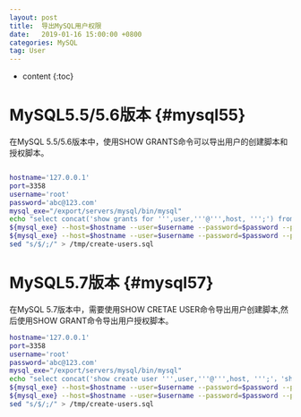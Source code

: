 ```yaml
---
layout: post
title:  导出MySQL用户权限
date:   2019-01-16 15:00:00 +0800
categories: MySQL
tag: User
---
```


* content
{:toc}


MySQL5.5/5.6版本					{#mysql55}
====================================
在MySQL 5.5/5.6版本中，使用SHOW GRANTS命令可以导出用户的创建脚本和授权脚本。

```bash

hostname='127.0.0.1'
port=3358
username='root'
password='abc@123.com'
mysql_exe="/export/servers/mysql/bin/mysql"
echo "select concat('show grants for ''',user,'''@''',host, ''';') from mysql.user where user <>'root'" | \
${mysql_exe} --host=$hostname --user=$username --password=$password --port=$port -N | \
${mysql_exe} --host=$hostname --user=$username --password=$password --port=$port -N | \
sed "s/$/;/" > /tmp/create-users.sql

```


MySQL5.7版本                  {#mysql57}
====================================
在MySQL 5.7版本中，需要使用SHOW CRETAE USER命令导出用户创建脚本,然后使用SHOW GRANT命令导出用户授权脚本。

```bash
hostname='127.0.0.1'
port=3358
username='root'
password='abc@123.com'
mysql_exe="/export/servers/mysql/bin/mysql"
echo "select concat('show create user ''',user,'''@''',host, ''';'，'show grants for ''',user,'''@''',host, ''';') from mysql.user where user <>'root'" | \
${mysql_exe} --host=$hostname --user=$username --password=$password --port=$port -N | \
${mysql_exe} --host=$hostname --user=$username --password=$password --port=$port -N | \
sed "s/$/;/" > /tmp/create-users.sql
```
